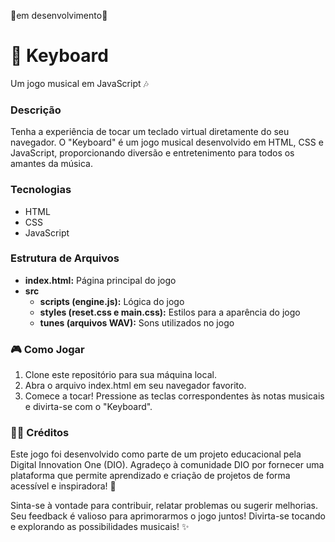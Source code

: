 🚧em desenvolvimento🚧
<br>
# 🎹 Keyboard
Um jogo musical em JavaScript 🎶

### Descrição
Tenha a experiência de tocar um teclado virtual diretamente do seu navegador. O "Keyboard" é um jogo musical desenvolvido em HTML, CSS e JavaScript, proporcionando diversão e entretenimento para todos os amantes da música.

### Tecnologias
- HTML
- CSS
- JavaScript

### Estrutura de Arquivos
- **index.html:** Página principal do jogo
- **src**
  - **scripts (engine.js):** Lógica do jogo
  - **styles (reset.css e main.css):** Estilos para a aparência do jogo
  - **tunes (arquivos WAV):** Sons utilizados no jogo

### 🎮 Como Jogar
1. Clone este repositório para sua máquina local.
2. Abra o arquivo index.html em seu navegador favorito.
3. Comece a tocar! Pressione as teclas correspondentes às notas musicais e divirta-se com o "Keyboard".

### 👩‍💻 Créditos
Este jogo foi desenvolvido como parte de um projeto educacional pela Digital Innovation One (DIO). Agradeço à comunidade DIO por fornecer uma plataforma que permite aprendizado e criação de projetos de forma acessível e inspiradora! 🚀

Sinta-se à vontade para contribuir, relatar problemas ou sugerir melhorias. Seu feedback é valioso para aprimorarmos o jogo juntos! Divirta-se tocando e explorando as possibilidades musicais! ✨
